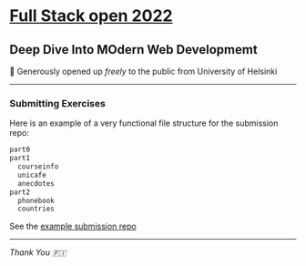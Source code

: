# [Full Stack open 2022](https://fullstackopen.com/en/)

## Deep Dive Into MOdern Web Developmemt

:pray: Generously opened up *freely* to the public from University of Helsinki

----

### Submitting Exercises

Here is an example of a very functional file structure for the submission repo:

```txt
part0
part1
  courseinfo
  unicafe
  anecdotes
part2
  phonebook
  countries
```

See the [example submission repo](https://github.com/fullstack-hy2020/example-submission-repository)

---

*Thank You :finland:*